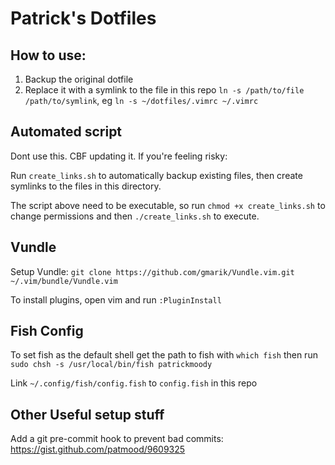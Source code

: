 # Patrick's Dotfiles

## How to use:

1. Backup the original dotfile
2. Replace it with a symlink to the file in this repo `ln -s /path/to/file /path/to/symlink`, eg `ln -s ~/dotfiles/.vimrc ~/.vimrc`

## Automated script

Dont use this. CBF updating it. If you're feeling risky:

Run `create_links.sh` to automatically backup existing files, then create symlinks to the files in this directory.

The script above need to be executable, so run `chmod +x create_links.sh` to change permissions and then `./create_links.sh` to execute.

## Vundle

Setup Vundle: `git clone https://github.com/gmarik/Vundle.vim.git ~/.vim/bundle/Vundle.vim`

To install plugins, open vim and run `:PluginInstall`

## Fish Config

To set fish as the default shell get the path to fish with `which fish` then run `sudo chsh -s /usr/local/bin/fish patrickmoody`

Link `~/.config/fish/config.fish` to `config.fish` in this repo

## Other Useful setup stuff

Add a git pre-commit hook to prevent bad commits: https://gist.github.com/patmood/9609325
